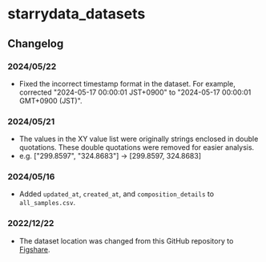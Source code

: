 # starrydata_datasets

## Changelog

### 2024/05/22
- Fixed the incorrect timestamp format in the dataset. For example, corrected "2024-05-17 00:00:01 JST+0900" to "2024-05-17 00:00:01 GMT+0900 (JST)".


### 2024/05/21
- The values in the XY value list were originally strings enclosed in double quotations. These double quotations were removed for easier analysis.
- e.g. ["299.8597", "324.8683"] -> [299.8597, 324.8683]

### 2024/05/16
- Added `updated_at`, `created_at`, and `composition_details` to `all_samples.csv`.

### 2022/12/22
- The dataset location was changed from this GitHub repository to [Figshare](https://figshare.com/projects/Starrydata_datasets/155129).

